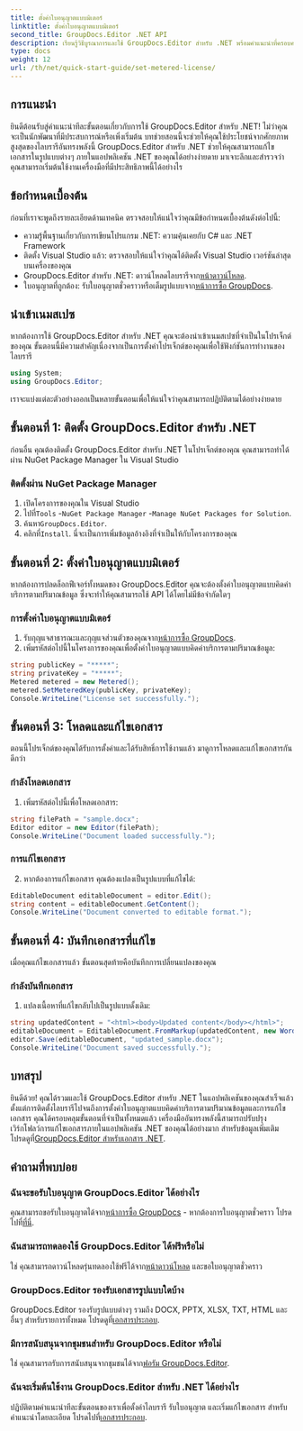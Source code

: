 ```yaml
---
title: ตั้งค่าใบอนุญาตแบบมิเตอร์
linktitle: ตั้งค่าใบอนุญาตแบบมิเตอร์
second_title: GroupDocs.Editor .NET API
description: เรียนรู้วิธีบูรณาการและใช้ GroupDocs.Editor สำหรับ .NET พร้อมคำแนะนำที่ครอบคลุมของเรา ปลดล็อกคุณสมบัติการแก้ไขเอกสารอันทรงพลังภายในแอปพลิเคชัน .NET ของคุณ
type: docs
weight: 12
url: /th/net/quick-start-guide/set-metered-license/
---
```

## การแนะนำ
ยินดีต้อนรับสู่คำแนะนำทีละขั้นตอนเกี่ยวกับการใช้ GroupDocs.Editor สำหรับ .NET! ไม่ว่าคุณจะเป็นนักพัฒนาที่มีประสบการณ์หรือเพิ่งเริ่มต้น บทช่วยสอนนี้จะช่วยให้คุณใช้ประโยชน์จากศักยภาพสูงสุดของไลบรารีอันทรงพลังนี้ GroupDocs.Editor สำหรับ .NET ช่วยให้คุณสามารถแก้ไขเอกสารในรูปแบบต่างๆ ภายในแอปพลิเคชัน .NET ของคุณได้อย่างง่ายดาย มาเจาะลึกและสำรวจว่าคุณสามารถเริ่มต้นใช้งานเครื่องมือที่มีประสิทธิภาพนี้ได้อย่างไร
## ข้อกำหนดเบื้องต้น
ก่อนที่เราจะพูดถึงรายละเอียดด้านเทคนิค ตรวจสอบให้แน่ใจว่าคุณมีข้อกำหนดเบื้องต้นดังต่อไปนี้:
- ความรู้พื้นฐานเกี่ยวกับการเขียนโปรแกรม .NET: ความคุ้นเคยกับ C# และ .NET Framework
- ติดตั้ง Visual Studio แล้ว: ตรวจสอบให้แน่ใจว่าคุณได้ติดตั้ง Visual Studio เวอร์ชันล่าสุดบนเครื่องของคุณ
-  GroupDocs.Editor สำหรับ .NET: ดาวน์โหลดไลบรารีจาก[หน้าดาวน์โหลด](https://releases.groupdocs.com/editor/net/).
-  ใบอนุญาตที่ถูกต้อง: รับใบอนุญาตชั่วคราวหรือเต็มรูปแบบจาก[หน้าการซื้อ GroupDocs](https://purchase.groupdocs.com/temporary-license/).
## นำเข้าเนมสเปซ
หากต้องการใช้ GroupDocs.Editor สำหรับ .NET คุณจะต้องนำเข้าเนมสเปซที่จำเป็นในโปรเจ็กต์ของคุณ ขั้นตอนนี้มีความสำคัญเนื่องจากเป็นการตั้งค่าโปรเจ็กต์ของคุณเพื่อใช้ฟังก์ชันการทำงานของไลบรารี
```csharp
using System;
using GroupDocs.Editor;
```
เราจะแบ่งแต่ละตัวอย่างออกเป็นหลายขั้นตอนเพื่อให้แน่ใจว่าคุณสามารถปฏิบัติตามได้อย่างง่ายดาย
## ขั้นตอนที่ 1: ติดตั้ง GroupDocs.Editor สำหรับ .NET
ก่อนอื่น คุณต้องติดตั้ง GroupDocs.Editor สำหรับ .NET ในโปรเจ็กต์ของคุณ คุณสามารถทำได้ผ่าน NuGet Package Manager ใน Visual Studio
### ติดตั้งผ่าน NuGet Package Manager
1. เปิดโครงการของคุณใน Visual Studio
2.  ไปที่`Tools` -`NuGet Package Manager` -`Manage NuGet Packages for Solution`.
3.  ค้นหา`GroupDocs.Editor`.
4.  คลิกที่`Install`.
นี่จะเป็นการเพิ่มข้อมูลอ้างอิงที่จำเป็นให้กับโครงการของคุณ
## ขั้นตอนที่ 2: ตั้งค่าใบอนุญาตแบบมิเตอร์
หากต้องการปลดล็อกฟีเจอร์ทั้งหมดของ GroupDocs.Editor คุณจะต้องตั้งค่าใบอนุญาตแบบคิดค่าบริการตามปริมาณข้อมูล ซึ่งจะทำให้คุณสามารถใช้ API ได้โดยไม่มีข้อจำกัดใดๆ
### การตั้งค่าใบอนุญาตแบบมิเตอร์
1.  รับกุญแจสาธารณะและกุญแจส่วนตัวของคุณจาก[หน้าการซื้อ GroupDocs](https://purchase.groupdocs.com/temporary-license/).
2. เพิ่มรหัสต่อไปนี้ในโครงการของคุณเพื่อตั้งค่าใบอนุญาตแบบคิดค่าบริการตามปริมาณข้อมูล:
```csharp
string publicKey = "*****";
string privateKey = "*****";
Metered metered = new Metered();
metered.SetMeteredKey(publicKey, privateKey);
Console.WriteLine("License set successfully.");
```
## ขั้นตอนที่ 3: โหลดและแก้ไขเอกสาร
ตอนนี้โปรเจ็กต์ของคุณได้รับการตั้งค่าและได้รับสิทธิ์การใช้งานแล้ว มาดูการโหลดและแก้ไขเอกสารกันดีกว่า
### กำลังโหลดเอกสาร
1. เพิ่มรหัสต่อไปนี้เพื่อโหลดเอกสาร:
```csharp
string filePath = "sample.docx";
Editor editor = new Editor(filePath);
Console.WriteLine("Document loaded successfully.");
```
### การแก้ไขเอกสาร
2. หากต้องการแก้ไขเอกสาร คุณต้องแปลงเป็นรูปแบบที่แก้ไขได้:
```csharp
EditableDocument editableDocument = editor.Edit();
string content = editableDocument.GetContent();
Console.WriteLine("Document converted to editable format.");
```
## ขั้นตอนที่ 4: บันทึกเอกสารที่แก้ไข
เมื่อคุณแก้ไขเอกสารแล้ว ขั้นตอนสุดท้ายคือบันทึกการเปลี่ยนแปลงของคุณ
### กำลังบันทึกเอกสาร
1. แปลงเนื้อหาที่แก้ไขกลับไปเป็นรูปแบบดั้งเดิม:
```csharp
string updatedContent = "<html><body>Updated content</body></html>";
editableDocument = EditableDocument.FromMarkup(updatedContent, new WordProcessingSaveOptions());
editor.Save(editableDocument, "updated_sample.docx");
Console.WriteLine("Document saved successfully.");
```
## บทสรุป
 ยินดีด้วย! คุณได้รวมและใช้ GroupDocs.Editor สำหรับ .NET ในแอปพลิเคชันของคุณสำเร็จแล้ว ตั้งแต่การติดตั้งไลบรารีไปจนถึงการตั้งค่าใบอนุญาตแบบคิดค่าบริการตามปริมาณข้อมูลและการแก้ไขเอกสาร คุณได้ครอบคลุมขั้นตอนที่จำเป็นทั้งหมดแล้ว เครื่องมืออันทรงพลังนี้สามารถปรับปรุงเวิร์กโฟลว์การแก้ไขเอกสารภายในแอปพลิเคชัน .NET ของคุณได้อย่างมาก สำหรับข้อมูลเพิ่มเติม โปรดดูที่[GroupDocs.Editor สำหรับเอกสาร .NET](https://reference.groupdocs.com/editor/net/).
## คำถามที่พบบ่อย
### ฉันจะขอรับใบอนุญาต GroupDocs.Editor ได้อย่างไร
 คุณสามารถขอรับใบอนุญาตได้จาก[หน้าการซื้อ GroupDocs](https://purchase.groupdocs.com/buy) - หากต้องการใบอนุญาตชั่วคราว โปรดไปที่[ที่นี่](https://purchase.groupdocs.com/temporary-license/).
### ฉันสามารถทดลองใช้ GroupDocs.Editor ได้ฟรีหรือไม่
 ใช่ คุณสามารถดาวน์โหลดรุ่นทดลองใช้ฟรีได้จาก[หน้าดาวน์โหลด](https://releases.groupdocs.com/) และขอใบอนุญาตชั่วคราว
### GroupDocs.Editor รองรับเอกสารรูปแบบใดบ้าง
 GroupDocs.Editor รองรับรูปแบบต่างๆ รวมถึง DOCX, PPTX, XLSX, TXT, HTML และอื่นๆ สำหรับรายการทั้งหมด โปรดดูที่[เอกสารประกอบ](https://reference.groupdocs.com/editor/net/).
### มีการสนับสนุนจากชุมชนสำหรับ GroupDocs.Editor หรือไม่
 ใช่ คุณสามารถรับการสนับสนุนจากชุมชนได้จาก[ฟอรัม GroupDocs.Editor](https://forum.groupdocs.com/c/editor/20).
### ฉันจะเริ่มต้นใช้งาน GroupDocs.Editor สำหรับ .NET ได้อย่างไร
 ปฏิบัติตามคำแนะนำทีละขั้นตอนของเราเพื่อตั้งค่าไลบรารี รับใบอนุญาต และเริ่มแก้ไขเอกสาร สำหรับคำแนะนำโดยละเอียด โปรดไปที่[เอกสารประกอบ](https://reference.groupdocs.com/editor/net/).